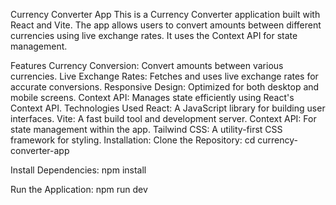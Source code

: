 Currency Converter App
This is a Currency Converter application built with React and Vite. The app allows users to convert amounts between different currencies using live exchange rates. It uses the Context API for state management.

Features
Currency Conversion: Convert amounts between various currencies.
Live Exchange Rates: Fetches and uses live exchange rates for accurate conversions.
Responsive Design: Optimized for both desktop and mobile screens.
Context API: Manages state efficiently using React's Context API.
Technologies Used
React: A JavaScript library for building user interfaces.
Vite: A fast build tool and development server.
Context API: For state management within the app.
Tailwind CSS: A utility-first CSS framework for styling.
Installation:
Clone the Repository:
cd currency-converter-app

Install Dependencies:
npm install

Run the Application:
npm run dev